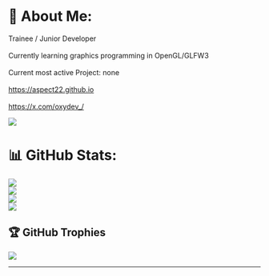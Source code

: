 # 💫 About Me:

Trainee / Junior Developer<br><br>
Currently learning graphics programming in OpenGL/GLFW3<br><br>Current most active Project: none<br><br>https://aspect22.github.io<br><br>https://x.com/oxydev_/


[![](https://visitcount.itsvg.in/api?id=aspect22&icon=0&color=12)](https://visitcount.itsvg.in)

# 📊 GitHub Stats:

![](https://github-readme-stats.vercel.app/api?username=aspect22&theme=radical&hide_border=false&include_all_commits=true&count)<br/>
![](https://github-readme-streak-stats.herokuapp.com/?user=aspect22&theme=radical&hide_border=false)<br/>
![](https://github-readme-stats.vercel.app/api/top-langs/?username=aspect22&theme=radical&hide_border=false&include_all_commits=true&count_private=true&layout=compact)<br/>
![](https://github-contributor-stats.vercel.app/api?username=aspect22&limit=5&theme=radical&combine_all_yearly_contributions=true)

## 🏆 GitHub Trophies

![](https://github-profile-trophy.vercel.app/?username=aspect22&theme=radical&no-frame=false&no-bg=true&margin-w=4)

---

